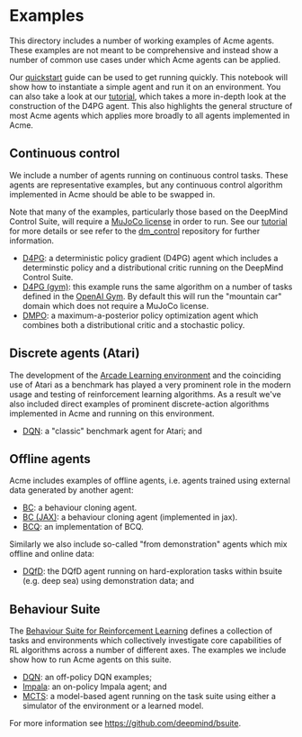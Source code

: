# Examples

This directory includes a number of working examples of Acme agents. These
examples are not meant to be comprehensive and instead show a number of common
use cases under which Acme agents can be applied.

Our [quickstart] guide can be used to get running quickly. This
notebook will show how to instantiate a simple agent and run it on an
environment. You can also take a look at our [tutorial], which takes a more
in-depth look at the construction of the D4PG agent. This also highlights the
general structure of most Acme agents which applies more broadly to all agents
implemented in Acme.

[quickstart]: https://github.com/deepmind/acme/blob/master/examples/quickstart.ipynb
[tutorial]: https://github.com/deepmind/acme/blob/master/examples/tutorial.ipynb


## Continuous control

We include a number of agents running on continuous control tasks. These agents
are representative examples, but any continuous control algorithm implemented in
Acme should be able to be swapped in.

Note that many of the examples, particularly those based on the DeepMind Control
Suite, will require a [MuJoCo license](https://www.roboti.us/license.html) in
order to run. See our [tutorial] for more details or see refer to the
[dm_control] repository for further information.

-   [D4PG](control/run_d4pg.py): a deterministic policy gradient (D4PG) agent
    which includes a determinstic policy and a distributional critic running on
    the DeepMind Control Suite.
-   [D4PG (gym)](control/run_d4pg_gym.py): this example runs the same algorithm
    on a number of tasks defined in the [OpenAI Gym]. By default this will run
    the "mountain car" domain which does not require a MuJoCo license.
-   [DMPO](control/run_dmpo.py): a maximum-a-posterior policy optimization
    agent which combines both a distributional critic and a stochastic policy.

[dm_control]: https://github.com/deepmind/dm_control
[OpenAI Gym]: https://github.com/openai/gym


## Discrete agents (Atari)

The development of the [Arcade Learning environment] and the coinciding use
of Atari as a benchmark has played a very prominent role in the modern usage and
testing of reinforcement learning algorithms. As a result we've also included
direct examples of prominent discrete-action algorithms implemented in Acme and
running on this environment.

-   [DQN](https://github.com/deepmind/acme/blob/master/examples/atari/run_dqn.py): a "classic" benchmark agent for Atari; and

[Arcade Learning environment]: https://arxiv.org/abs/1207.4708


## Offline agents

Acme includes examples of offline agents, i.e. agents trained using external
data generated by another agent:

-   [BC](https://github.com/deepmind/acme/blob/master/examples/offline/run_bc.py): a behaviour cloning agent.
-   [BC (JAX)](https://github.com/deepmind/acme/blob/master/examples/offline/run_bc_jax.py): a behaviour cloning agent (implemented
    in jax).
-   [BCQ](https://github.com/deepmind/acme/blob/master/examples/offline/run_bcq.py): an implementation of BCQ.

Similarly we also include so-called "from demonstration" agents which mix
offline and online data:

-   [DQfD](https://github.com/deepmind/acme/blob/master/examples/offline/run_dqfd.py): the DQfD agent running on hard-exploration
    tasks within bsuite (e.g. deep sea) using demonstration data; and


## Behaviour Suite

The [Behaviour Suite for Reinforcement Learning](bsuite) defines a collection
of tasks and environments which collectively investigate core capabilities of RL
algorithms across a number of different axes. The examples we include
show how to run Acme agents on this suite.

-   [DQN](https://github.com/deepmind/acme/blob/master/examples/bsuite/run_dqn.py): an off-policy DQN examples;
-   [Impala](https://github.com/deepmind/acme/blob/master/examples/bsuite/run_impala.py): an on-policy Impala agent; and
-   [MCTS](https://github.com/deepmind/acme/blob/master/examples/bsuite/run_mcts.py): a model-based agent running on the
    task suite using either a simulator of the environment or a learned model.

For more information see https://github.com/deepmind/bsuite.

[bsuite]: https://github.com/deepmind/bsuite
